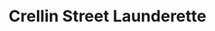 ---
title: "Crellin Street Launderette"
url: /barrow-in-furness/crellin-street-launderette/
shop: Wäscherei
---